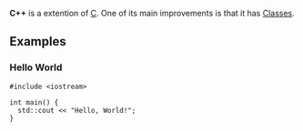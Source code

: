 **C++** is a extention of [C](?C). One of its main improvements is that it has [Classes](?Classes).

## Examples
### Hello World
```
#include <iostream>

int main() {
  std::cout << "Hello, World!";
}
```
